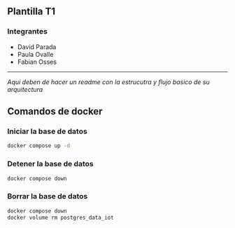 ## Plantilla T1

### Integrantes

- David Parada
- Paula Ovalle
- Fabian Osses

---

_Aqui deben de hacer un readme con la estrucutra y flujo basico de su arquitectura_


## Comandos de docker


### Iniciar la base de datos

```bash
docker compose up -d
```

### Detener la base de datos

```bash
docker compose down
```

### Borrar la base de datos

```bash
docker compose down 
docker volume rm postgres_data_iot
```